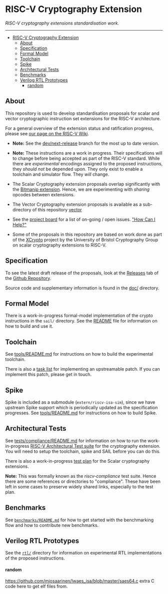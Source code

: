 
# RISC-V Cryptography Extension

*RISC-V cryptography extensions standardisation work.*

---

- [RISC-V Cryptography Extension](#risc-v-cryptography-extension)
  - [About](#about)
  - [Specification](#specification)
  - [Formal Model](#formal-model)
  - [Toolchain](#toolchain)
  - [Spike](#spike)
  - [Architectural Tests](#architectural-tests)
  - [Benchmarks](#benchmarks)
  - [Verilog RTL Prototypes](#verilog-rtl-prototypes)
      - [random](#random)

## About

This repository is used to develop standardisation proposals for
scalar and vector cryptographic instruction set extensions for the RISC-V
architecture.

For a general overview of the extension status and ratification progress,
please see [our page on the RISC-V Wiki](https://wiki.riscv.org/x/MVcF).

- **Note:** See the
   [dev/next-release](https://github.com/riscv/riscv-crypto/tree/dev/next-release)
   branch for the most up to date version.

- **Note:** These instructions are a work in progress. Their specifications
  will to change before being accepted as part of the RISC-V standard.  While
  there are *experimental* encodings assigned to the proposed instructions,
  they *should not* be depended upon.  They only exist to enable a toolchain
  and simulator flow.  They *will* change.

- The Scalar Cryptography extension proposals overlap significantly
  with the [Bitmanip extension](https://github.com/riscv/riscv-bitmanip).
  Hence, we are experimenting with *sharing* opcodes between extensions.
  
- The Vector Cryptography extension proposals is available as a sub-directory
  of this repository [vector](https://github.com/riscv/riscv-crypto/tree/master/doc/vector)

- See the [project board](https://github.com/riscv/riscv-crypto/projects/1)
  for a list of on-going  / open issues.
  ["How Can I Help?"](https://github.com/riscv/riscv-crypto/issues?q=is%3Aissue+is%3Aopen+label%3A%22help+wanted%22)

- Some of the proposals in this repository are based on work done as part of
  the [XCrypto](https://github.com/scarv/xcrypto) project by the University
  of Bristol Cryptography Group on scalar cryptography extensions
  to RISC-V.

## Specification

To see the latest draft release of the proposals, look at the
[Releases](https://github.com/riscv/riscv-crypto/releases) tab of
the [Github Repository](https://github.com/riscv/riscv-crypto).

Source code and supplementary information is found in the
[doc/](doc/README.md) directory.

## Formal Model

There is a work-in-progress formal-model implementation of the crypto
instructions in the `sail/` directory.
See the [README](sail/README.md) file for information on how to build
and use it.

## Toolchain

See [tools/README.md](tools/README.md) for instructions on how to
build the experimental toolchain.

There is also a [task list](tools/gcc-patch-tasks.adoc) for
implementing an upstreamable patch.
If you can implement this patch, please get in touch.

## Spike

Spike is included as a submodule (`extern/riscv-isa-sim`), since
we have upstream Spike support which is periodically updated as the
specification progresses.
See [tools/README.md](tools/README.md) for instructions on how to
build Spike.

## Architectural Tests 

See [tests/compliance/README.md](tests/compliance/README.md) for
information on how to run the work-in-progress
[RISC-V Architectural Test suite](https://github.com/riscv/riscv-arch-test)
for the cryptography extension.
You will need to setup the toolchain, spike and SAIL before you can do
this.

There is also a work-in-progress 
[test plan](tests/compliance/test-plan-scalar.adoc)
for the Scalar cryptography extensions.

**Note:** This was formally known as the _riscv-compliance_ test suite.
Hence there are some references or directories to "compliance".
These have been left in some cases to preserve widely shared links,
especially to the test plan.

## Benchmarks

See [`benchmarks/README.md`](benchmarks/README.md) for how to
get started with the benchmarking flow and how to contribute new
benchmarks.

## Verilog RTL Prototypes

See the [`rtl/`](rtl/) directory for information on experimental
RTL implementations of the proposed instructions.



#### random 
https://github.com/mjosaarinen/lwaes_isa/blob/master/saes64.c extra C code here to 
get elf files from.
